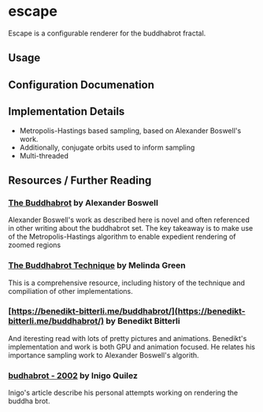 # escape

Escape is a configurable renderer for the buddhabrot fractal.

## Usage

## Configuration Documenation

## Implementation Details

* Metropolis-Hastings based sampling, based on Alexander Boswell's work.
* Additionally, conjugate orbits used to inform sampling
* Multi-threaded

## Resources / Further Reading

### [The Buddhabrot](http://www.steckles.com/buddha/) by Alexander Boswell

Alexander Boswell's work as described here is novel and often referenced in other writing about the buddhabrot set.
The key takeaway is to make use of the Metropolis-Hastings algorithm to enable expedient rendering of zoomed regions

### [The Buddhabrot Technique](http://superliminal.com/fractals/bbrot/bbrot.html) by Melinda Green

This is a comprehensive resource, including history of the technique and compiliation of other implementations.

### [https://benedikt-bitterli.me/buddhabrot/](https://benedikt-bitterli.me/buddhabrot/) by Benedikt Bitterli

And iteresting read with lots of pretty pictures and animations.
Benedikt's implementation and work is both GPU and animation focused.
He relates his importance sampling work to Alexander Boswell's algorith.

### [budhabrot - 2002](https://iquilezles.org/www/articles/budhabrot/budhabrot.html) by Inigo Quilez

Inigo's article describe his personal attempts working on rendering the buddha brot.

